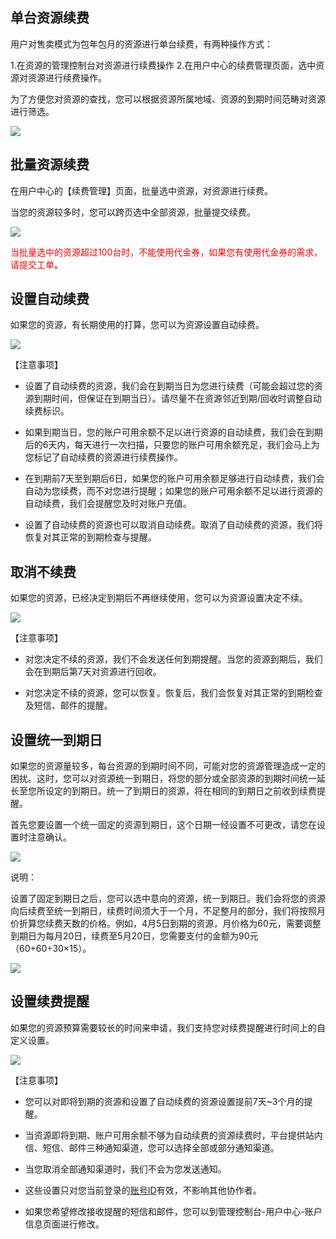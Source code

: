 ## 单台资源续费

用户对售卖模式为包年包月的资源进行单台续费，有两种操作方式：

1.在资源的管理控制台对资源进行续费操作
2.在用户中心的续费管理页面，选中资源对资源进行续费操作。

为了方便您对资源的查找，您可以根据资源所属地域、资源的到期时间范畴对资源进行筛选。

![](https://mc.qcloudimg.com/static/img/54d76756618ac9570ba861353cd248d2/image.png)

## 批量资源续费

在用户中心的【续费管理】页面，批量选中资源，对资源进行续费。

当您的资源较多时，您可以跨页选中全部资源，批量提交续费。

![](https://qzonestyle.gtimg.cn/qzone/vas/opensns/res/img/xufei-2.png)

<font color="red">当批量选中的资源超过100台时，不能使用代金券，如果您有使用代金券的需求，请提交工单</font>。

## 设置自动续费

如果您的资源，有长期使用的打算，您可以为资源设置自动续费。

![](https://qzonestyle.gtimg.cn/qzone/vas/opensns/res/img/xufei-3.png)

【注意事项】

- 设置了自动续费的资源，我们会在到期当日为您进行续费（可能会超过您的资源到期时间，但保证在到期当日）。请尽量不在资源邻近到期/回收时调整自动续费标识。

- 如果到期当日，您的账户可用余额不足以进行资源的自动续费，我们会在到期后的6天内，每天进行一次扫描，只要您的账户可用余额充足，我们会马上为您标记了自动续费的资源进行续费操作。

- 在到期前7天至到期后6日，如果您的账户可用余额足够进行自动续费，我们会自动为您续费，而不对您进行提醒；如果您的账户可用余额不足以进行资源的自动续费，我们会提醒您及时对账户充值。

- 设置了自动续费的资源也可以取消自动续费。取消了自动续费的资源，我们将恢复对其正常的到期检查与提醒。

## 取消不续费

如果您的资源，已经决定到期后不再继续使用，您可以为资源设置决定不续。

![](https://qzonestyle.gtimg.cn/qzone/vas/opensns/res/img/xufei-4.png)

【注意事项】

- 对您决定不续的资源，我们不会发送任何到期提醒。当您的资源到期后，我们会在到期后第7天对资源进行回收。

- 对您决定不续的资源，您可以恢复。恢复后，我们会恢复对其正常的到期检查及短信、邮件的提醒。

## 设置统一到期日

如果您的资源量较多，每台资源的到期时间不同，可能对您的资源管理造成一定的困扰。这时，您可以对资源统一到期日，将您的部分或全部资源的到期时间统一延长至您所设定的到期日。统一了到期日的资源，将在相同的到期日之前收到续费提醒。

首先您要设置一个统一固定的资源到期日，这个日期一经设置不可更改，请您在设置时注意确认。

![](https://qzonestyle.gtimg.cn/qzone/vas/opensns/res/img/xufei-5.png)

说明：

设置了固定到期日之后，您可以选中意向的资源，统一到期日。我们会将您的资源向后续费至统一到期日，续费时间须大于一个月，不足整月的部分，我们将按照月价折算您续费天数的价格。例如，4月5日到期的资源，月价格为60元，需要调整到期日为每月20日，续费至5月20日，您需要支付的金额为90元（60+60÷30×15）。

![](https://qzonestyle.gtimg.cn/qzone/vas/opensns/res/img/xufei-6.png)

## 设置续费提醒

如果您的资源预算需要较长的时间来申请，我们支持您对续费提醒进行时间上的自定义设置。

![](https://qzonestyle.gtimg.cn/qzone/vas/opensns/res/img/xufei-7.png)

【注意事项】

- 您可以对即将到期的资源和设置了自动续费的资源设置提前7天~3个月的提醒。

- 当资源即将到期、账户可用余额不够为自动续费的资源续费时，平台提供站内信、短信、邮件三种通知渠道，您可以选择全部或部分通知渠道。

- 当您取消全部通知渠道时，我们不会为您发送通知。

- 这些设置只对您当前登录的[账号ID](https://cloud.tencent.com/document/product/378/8704)有效，不影响其他协作者。

- 如果您希望修改接收提醒的短信和邮件，您可以到管理控制台-用户中心-账户信息页面进行修改。 
